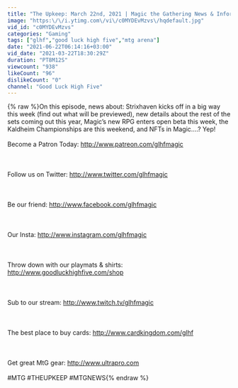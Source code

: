 ```yaml
---
title: "The Upkeep: March 22nd, 2021 | Magic the Gathering News & Information | MTG Podcast"
image: "https:\/\/i.ytimg.com\/vi\/c0MYDEvMzvs\/hqdefault.jpg"
vid_id: "c0MYDEvMzvs"
categories: "Gaming"
tags: ["glhf","good luck high five","mtg arena"]
date: "2021-06-22T06:14:16+03:00"
vid_date: "2021-03-22T18:30:29Z"
duration: "PT8M12S"
viewcount: "938"
likeCount: "96"
dislikeCount: "0"
channel: "Good Luck High Five"
---
```

{% raw %}On this episode, news about: Strixhaven kicks off in a big way this week (find out what will be previewed), new details about the rest of the sets coming out this year, Magic’s new RPG enters open beta this week, the Kaldheim Championships are this weekend, and NFTs in Magic….? Yep!<br /><br />Become a Patron Today: <a rel="nofollow" target="blank" href="http://www.patreon.com/glhfmagic">http://www.patreon.com/glhfmagic</a><br /><br /><br /><br />Follow us on Twitter: <a rel="nofollow" target="blank" href="http://www.twitter.com/glhfmagic">http://www.twitter.com/glhfmagic</a>  <br /><br /><br /><br />Be our friend: <a rel="nofollow" target="blank" href="http://www.facebook.com/glhfmagic">http://www.facebook.com/glhfmagic</a><br /><br /><br /><br />Our Insta: <a rel="nofollow" target="blank" href="http://www.instagram.com/glhfmagic">http://www.instagram.com/glhfmagic</a>  <br /><br /><br /><br />Throw down with our playmats &amp; shirts: <a rel="nofollow" target="blank" href="http://www.goodluckhighfive.com/shop">http://www.goodluckhighfive.com/shop</a>  <br /><br /><br /><br />Sub to our stream: <a rel="nofollow" target="blank" href="http://www.twitch.tv/glhfmagic">http://www.twitch.tv/glhfmagic</a><br /><br /><br /><br />The best place to buy cards: <a rel="nofollow" target="blank" href="http://www.cardkingdom.com/glhf">http://www.cardkingdom.com/glhf</a>  <br /><br /><br /><br />Get great MtG gear: <a rel="nofollow" target="blank" href="http://www.ultrapro.com">http://www.ultrapro.com</a><br /><br />#MTG #THEUPKEEP #MTGNEWS{% endraw %}
